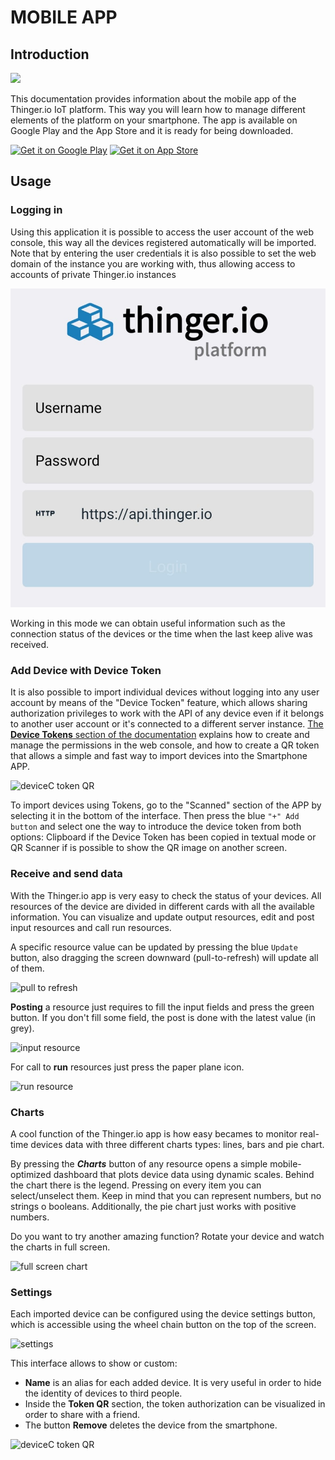 # MOBILE APP

## Introduction

![](../.gitbook/assets/mobile.jpg)

This documentation provides information about the mobile app of the Thinger.io IoT platform. This way you will learn how to manage different elements of the platform on your smartphone. The app is available on Google Play and the App Store and it is ready for being downloaded.

 [![Get it on Google Play](../.gitbook/assets/google-play-badge.png)](https://play.google.com/store/apps/details?id=io.thinger.app) [![Get it on App Store](../.gitbook/assets/download-on-the-app-store.png)](https://itunes.apple.com/us/app/thinger-io/id1359235289)

## Usage

### Logging in 

Using this application it is possible to access the user account of the web console, this way all the devices registered automatically will be imported. Note that by entering the user credentials it is also possible to set the web domain of the instance you are working with, thus allowing access to accounts of private Thinger.io instances

![](../.gitbook/assets/image%20%28365%29.png)

Working in this mode we can obtain useful information such as the connection status of the devices or the time when the last keep alive was received.

### Add Device with Device Token

It is also possible to import individual devices without logging into any user account by means of the "Device Tocken" feature, which allows sharing authorization privileges to work with the API of any device even if it belongs to another user account or it's connected to a different server instance. [The **Device Tokens** section of the documentation](https://docs.thinger.io/features/devices-administration#device-tokens) explains how to create and manage the permissions in the web console, and how to create a QR token that allows a simple and fast way to import devices into the Smartphone APP. 

![deviceC token QR](../.gitbook/assets/devicec.png)

To import devices using Tokens, go to the "Scanned" section of the APP by selecting it in the bottom of the interface. Then press the blue  `"+" Add button` and select one the way to introduce the device token from both options: Clipboard if the Device Token has been copied in textual mode or QR Scanner if is possible to show the QR image on another screen.  

### Receive and send data

With the Thinger.io app is very easy to check the status of your devices. All resources of the device are divided in different cards with all the available information. You can visualize and update output resources, edit and post input resources and call run resources.

A specific resource value can be updated by pressing the blue `Update` button, also dragging the screen downward \(pull-to-refresh\) will update all of them.

![pull to refresh](../.gitbook/assets/refresh.jpg)

**Posting** a resource just requires to fill the input fields and press the green button. If you don't fill some field, the post is done with the latest value \(in grey\).

![input resource](../.gitbook/assets/input.jpg)

For call to **run** resources just press the paper plane icon.

![run resource](../.gitbook/assets/run.jpg)

### Charts

A cool function of the Thinger.io app is how easy becames to monitor real-time devices data with three different charts types: lines, bars and pie chart.

By pressing the _**Charts**_ button of any resource opens a simple mobile-optimized dashboard that plots device data using dynamic scales. Behind the chart there is the legend. Pressing on every item you can select/unselect them. Keep in mind that you can represent numbers, but no strings o booleans. Additionally, the pie chart just works with positive numbers.

Do you want to try another amazing function? Rotate your device and watch the charts in full screen.

![full screen chart](../.gitbook/assets/full_screen.jpg)

### Settings

Each imported device can be configured using the device settings button, which is accessible using the wheel chain button on the top of the screen.

  

![settings](../.gitbook/assets/settings.jpeg)

This interface allows to show or custom:

* **Name** is an alias for each added device. It is very useful in order to hide the identity of devices to third people. 
* Inside the **Token QR** section, the token authorization can be visualized in order to share with a friend.
* The button **Remove** deletes the device from the smartphone.

![deviceC token QR](../.gitbook/assets/token.jpeg)

